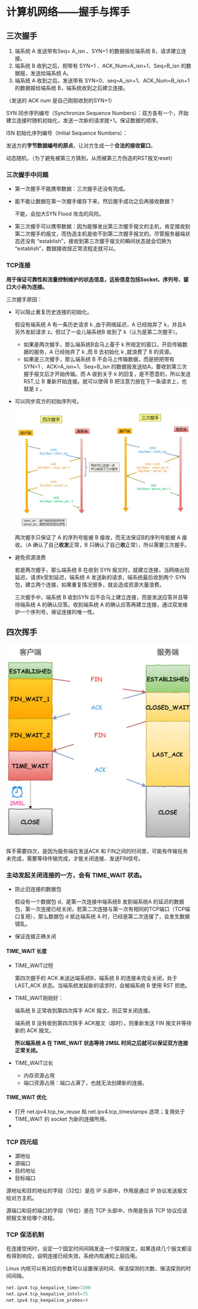 # 计算机网络——握手与挥手

## 三次握手

1. 端系统 A 发送带有Seq= A_isn  、SYN=1 的数据报给端系统 B，请求建立连接。
2. 端系统 B 收到之后，把带有 SYN=1 、ACK_Num=A_isn+1、Seq=B_isn 的数据报，发送给端系统 A。
3. 端系统 A 收到之后，发送带有 SYN=0、seq=A_isn+1、ACK_Num=B_isn+1 的数据报给端系统 B，端系统收到之后建立连接。  

（发送的 ACK num 是自己刚刚收到的SYN+1）

SYN 同步序列编号（Synchronize Sequence Numbers）：双方各有一个，开始建立连接时随机初始化，发送一次新的请求就+1。保证数据的顺序。

ISN 初始化序列编号（Initial Sequence Numbers）：

​	发送方的**字节数据编号的原点**，让对方生成一个**合法的接收窗口**。

​	动态随机，（为了避免被第三方猜到，从而被第三方伪造的RST报文reset）

### 三次握手中问题

- 第一次握手不能携带数据：三次握手还没有完成。

- 能不能让数据在第一次握手缓存下来，然后握手成功之后再接收数据？

  不能，会加大SYN Flood 攻击的风险。

- 第三次握手可以携带数据：因为能够发出第三次握手报文的主机，肯定接收到第二次握手的报文，而伪造主机是收不到第二次握手报文的。尽管服务器端状态还没有 “establish”，接收到第三次握手报文的瞬间状态就会切换为 “establish”，数据接收按正常流程走就可以。 

### TCP连接

**用于保证可靠性和流量控制维护的状态信息，这些信息包括Socket、序列号、窗口大小称为连接。**

三次握手原因：

- 可以阻止重复历史连接的初始化。

  假设有端系统 A 有一条历史请求 k ,由于网络延迟，A 已经抛弃了 k，并且A 另外发起请求 z。但过了一会儿端系统B 收到了 k（认为是第二次握手）。

  - 如果是两次握手，那么端系统B会马上基于 k 所规定的窗口，开启传输数据的服务，A 已经抛弃了 k ,而 B 去初始化 k ,就浪费了 B 的资源。
  - 如果是三次握手，那么端系统 B 不会马上传输数据，而是把把带有 SYN=1 、ACK=A_isn+1、Seq=B_isn 的数据报发送给A，要收到第三次握手报文后才开始传输。而 A 收到关于 k 的回复，是不愿意的，所以发送 RST,让 B 重新开始连接。就可以使得 B 把注意力放在下一条请求上，也就是 z 。

- 可以同步双方的初始序列号。

  ![image-20210202143406025](四次握手简化为三次.png)

  两次握手只保证了 A 的序列号能被 B 接收，而无法保证B的序列号能被 A 接收。（A 确认了自己**收发**正常，B 只确认了自己**收**正常），所以需要三次握手。

- 避免资源浪费

  若是两次握手，那么端系统 B 在收到 SYN 报文时，就建立连接，当网络出现延迟，请求k受到延迟，端系统 A 发送新的请求，端系统最后收到两个 SYN 包，建立两个连接，如果重复情况很多，就会造成资源大量浪费。

  三次握手中，端系统 B 收到SYN 后不会马上建立连接，而是发送应答并且等待端系统 A 的确认应答。收到端系统 A 的确认应答再建立连接，通过双发维护一个序列号，保证连接的唯一性。

## 四次挥手

![四次挥手](四次挥手.png)

挥手需要四次，是因为服务端在发送ACK 和 FIN之间的时间里，可能有传输任务未完成，需要等待传输完成，才能关闭连接、发送FIN信号。



### 主动发起关闭连接的一方，会有 TIME_WAIT 状态。

- 防止旧连接的数据包

  假设有一个数据包 d，是第一次连接中端系统B 发到端系统A 的延迟的数据包，第一次连接已经关闭，若第二次连接与第一次有相同的TCP端口（TCP端口复用），那么数据包 d 抵达端系统 A 时，已经是第二次连接了，会发生数据错乱。

- 保证连接正确关闭

#### TIME_WAIT 长度

- TIME_WAIT过短

  第四次握手的 ACK 未送达端系统B，端系统 B 的连接未完全关闭，处于LAST_ACK 状态。当端系统发起新的请求时，会被端系统 B 使用 RST 拒绝。

- TIME_WAIT刚刚好：

  端系统 B 正常收到第四次挥手 ACK 报文，则正常关闭连接。

  端系统 B 没有收到第四次挥手 ACK报文（超时），则重新发送 FIN 报文并等待新的 ACK 报文。

  **所以端系统 A 在 TIME_WAIT 状态等待 2MSL 时间之后就可以保证双方连接正常关闭。**

- TIME_WAIT过长
  - 内存资源占用
  - 端口资源占用：端口占满了，也就无法创建新的连接。

#### TIME_WAIT 优化

- 打开 net.ipv4.tcp_tw_reuse 和 net.ipv4.tcp_timestamps 选项；复用处于 TIME_WAIT 的 socket 为新的连接所用。
- 

### TCP 四元组

- 源地址
- 源端口
- 目的地址
- 目标端口

源地址和目的地址的字段（32位）是在 IP 头部中，作用是通过 IP 协议发送报文给对方主机。

源端口和目的端口的字段（16位）是在 TCP 头部中，作用是告诉 TCP 协议应该把报文发给哪个进程。

### TCP 保活机制

在连接空闲时，设定一个固定时间间隔发送一个探测报文，如果连续几个报文都没有得到响应，说明连接已经失效，系统内核通知上层应用。

Linux 内核可以有对应的参数可以设置保活时间、保活探测的次数、保活探测的时间间隔。

```c
net.ipv4.tcp_keepalive_time=7200
net.ipv4.tcp_keepalive_intvl=75  
net.ipv4.tcp_keepalive_probes=9
```

